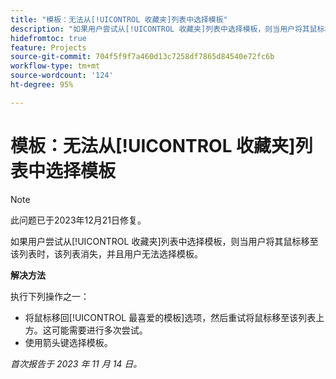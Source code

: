 ```yaml
---
title: "模板：无法从[!UICONTROL 收藏夹]列表中选择模板"
description: "如果用户尝试从[!UICONTROL 收藏夹]列表中选择模板，则当用户将其鼠标移至该列表时，该列表消失，并且用户无法选择模板。"
hidefromtoc: true
feature: Projects
source-git-commit: 704f5f9f7a460d13c7258df7865d84540e72fc6b
workflow-type: tm+mt
source-wordcount: '124'
ht-degree: 95%

---
```



# 模板：无法从[!UICONTROL 收藏夹]列表中选择模板

>[!NOTE]
>
>此问题已于2023年12月21日修复。

如果用户尝试从[!UICONTROL 收藏夹]列表中选择模板，则当用户将其鼠标移至该列表时，该列表消失，并且用户无法选择模板。

**解决方法**

执行下列操作之一：

* 将鼠标移回[!UICONTROL 最喜爱的模板]选项，然后重试将鼠标移至该列表上方。这可能需要进行多次尝试。
* 使用箭头键选择模板。

_首次报告于 2023 年 11 月 14 日。_

